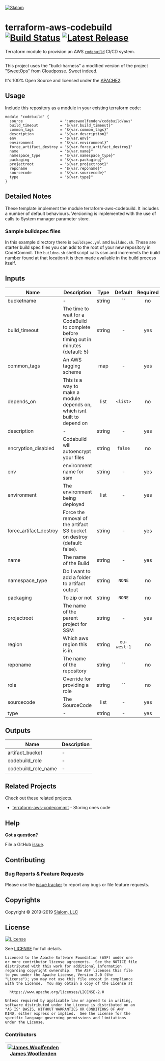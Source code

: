 <!-- This file was automatically generated by the `build-harness`. Make all changes to `README.yaml` and run `make readme` to rebuild this file. -->

[![Slalom][logo]](https://slalom.com)

# terraform-aws-codebuild [![Build Status](https://api.travis-ci.com/JamesWoolfenden/terraform-aws-codebuild.svg?branch=master)](https://travis-ci.com/JamesWoolfenden/terraform-aws-codebuild) [![Latest Release](https://img.shields.io/github/release/JamesWoolfenden/terraform-aws-codebuild.svg)](https://github.com/JamesWoolfenden/terraform-aws-codebuild/releases/latest)

Terraform module to provision an AWS [`codebuild`](https://aws.amazon.com/codebuild/) CI/CD system.

---

This project uses the "build-harness" a modified version of the project ["SweetOps"](https://cpco.io/sweetops) from Cloudposse. Sweet indeed.

It's 100% Open Source and licensed under the [APACHE2](LICENSE).

## Usage

Include this repository as a module in your existing terraform code:

```hcl
module "codebuild" {
  source                 = "jameswoolfenden/codebuild/aws"
  build_timeout          = "${var.build_timeout}"
  common_tags            = "${var.common_tags}"
  description            = "${var.description}"
  env                    = "${var.env}"
  environment            = "${var.environment}"
  force_artifact_destroy = "${var.force_artifact_destroy}"
  name                   = "${var.name}"
  namespace_type         = "${var.namespace_type}"
  packaging              = "${var.packaging}"
  projectroot            = "${var.projectroot}"
  reponame               = "${var.reponame}"
  sourcecode             = "${var.sourcecode}"
  type                   = "${var.type}"
}
```

## Detailed Notes

These template implement the module terraform-aws-codebuild. It includes a number of default behaviours.
Versioning is implemented with the use of calls to System manager parameter store.

### Sample buildspec files

In this example directory there is `buildspec.yml` and `buildno.sh`. These are starter build spec files you can add to the root of your new repository in CodeCommit. The `buildno.sh` shell script calls ssm and increments the build number found at that location it is then made available in the build process itself.
## Inputs

| Name | Description | Type | Default | Required |
|------|-------------|:----:|:-----:|:-----:|
| bucketname | - | string | `` | no |
| build_timeout | The time to wait for a CodeBuild to complete before timing out in minutes (default: 5) | string | - | yes |
| common_tags | An AWS tagging scheme | map | - | yes |
| depends_on | This is a way to make a module depends on, which isnt built to depend on | list | `<list>` | no |
| description | - | string | - | yes |
| encryption_disabled | Codebuild will autoencrypt your files | string | `false` | no |
| env | environment name for ssm | string | - | yes |
| environment | The environment being deployed | list | - | yes |
| force_artifact_destroy | Force the removal of the artifact S3 bucket on destroy (default: false). | string | - | yes |
| name | The name of the Build | string | - | yes |
| namespace_type | Do I want to add a folder to artifact output | string | `NONE` | no |
| packaging | To zip or not | string | `NONE` | no |
| projectroot | The name of the parent project for SSM | string | - | yes |
| region | Which aws region this is in. | string | `eu-west-1` | no |
| reponame | The name of the repository | string | `` | no |
| role | Override for providing a role | string | `` | no |
| sourcecode | The SourceCode | list | - | yes |
| type | - | string | - | yes |

## Outputs

| Name | Description |
|------|-------------|
| artifact_bucket | - |
| codebuild_role | - |
| codebuild_role_name | - |

## Related Projects

Check out these related projects.

- [terraform-aws-codecommit](https://github.com/jameswoolfenden/terraform-aws-codebuild) - Storing ones code

## Help

**Got a question?**

File a GitHub [issue](https://github.com/jameswoolfenden/terraform-aws-codebuild/issues).

## Contributing

### Bug Reports & Feature Requests

Please use the [issue tracker](https://github.com/jameswoolfenden/terraform-aws-codebuild/issues) to report any bugs or file feature requests.

## Copyrights

Copyright © 2019-2019 [Slalom, LLC](https://slalom.com)

## License

[![License](https://img.shields.io/badge/License-Apache%202.0-blue.svg)](https://opensource.org/licenses/Apache-2.0)

See [LICENSE](LICENSE) for full details.

    Licensed to the Apache Software Foundation (ASF) under one
    or more contributor license agreements.  See the NOTICE file
    distributed with this work for additional information
    regarding copyright ownership.  The ASF licenses this file
    to you under the Apache License, Version 2.0 (the
    "License"); you may not use this file except in compliance
    with the License.  You may obtain a copy of the License at

      https://www.apache.org/licenses/LICENSE-2.0

    Unless required by applicable law or agreed to in writing,
    software distributed under the License is distributed on an
    "AS IS" BASIS, WITHOUT WARRANTIES OR CONDITIONS OF ANY
    KIND, either express or implied.  See the License for the
    specific language governing permissions and limitations
    under the License.

### Contributors

[![James Woolfenden][jameswoolfenden_avatar]][jameswoolfenden_homepage]<br/>[James Woolfenden][jameswoolfenden_homepage] |
|---|

  [jameswoolfenden_homepage]: https://github.com/jameswoolfenden
  [jameswoolfenden_avatar]: https://github.com/jameswoolfenden.png?size=150

[logo]: https://gist.githubusercontent.com/JamesWoolfenden/5c457434351e9fe732ca22b78fdd7d5e/raw/15933294ae2b00f5dba6557d2be88f4b4da21201/slalom-logo.png
[website]: https://slalom.com
[github]: https://github.com/jameswoolfenden
[linkedin]: https://www.linkedin.com/company/slalom-consulting/
[twitter]: https://twitter.com/Slalom

[share_twitter]: https://twitter.com/intent/tweet/?text=terraform-aws-codebuild&url=https://github.com/jameswoolfenden/terraform-aws-codebuild
[share_linkedin]: https://www.linkedin.com/shareArticle?mini=true&title=terraform-aws-codebuild&url=https://github.com/jameswoolfenden/terraform-aws-codebuild
[share_reddit]: https://reddit.com/submit/?url=https://github.com/jameswoolfenden/terraform-aws-codebuild
[share_facebook]: https://facebook.com/sharer/sharer.php?u=https://github.com/jameswoolfenden/terraform-aws-codebuild
[share_googleplus]: https://plus.google.com/share?url=https://github.com/jameswoolfenden/terraform-aws-codebuild
[share_email]: mailto:?subject=terraform-aws-codebuild&body=https://github.com/jameswoolfenden/terraform-aws-codebuild
